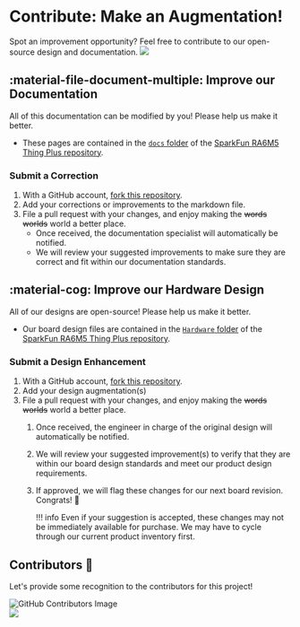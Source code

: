 # Contribute: Make an Augmentation!
Spot an improvement opportunity? Feel free to contribute to our open-source design and documentation. [![](https://img.shields.io/github/issues-pr/sparkfun/SparkFun_Thing_Plus_RA6M5.svg)](https://github.com/sparkfun/SparkFun_Thing_Plus_RA6M5/pulls "Pull Requests")

## :material-file-document-multiple:&nbsp;Improve our Documentation
All of this documentation can be modified by you! Please help us make it better.

* These pages are contained in the [`docs` folder](https://github.com/sparkfun/SparkFun_Thing_Plus_RA6M5/tree/main/docs) of the [SparkFun RA6M5 Thing Plus repository](https://github.com/sparkfun/SparkFun_Thing_Plus_RA6M5).

<!-- ### :material-source-pull:&nbsp;Submit a Correction -->
### Submit a Correction

1. With a GitHub account, [fork this repository](https://github.com/sparkfun/SparkFun_Thing_Plus_RA6M5/fork).
2. Add your corrections or improvements to the markdown file.
3. File a pull request with your changes, and enjoy making the ~~words~~ ~~worlds~~ world a better place.
	* Once received, the documentation specialist will automatically be notified.
	* We will review your suggested improvements to make sure they are correct and fit within our documentation standards.

## :material-cog:&nbsp;Improve our Hardware Design
All of our designs are open-source! Please help us make it better.

* Our board design files are contained in the [`Hardware` folder](https://github.com/sparkfun/SparkFun_Thing_Plus_RA6M5/tree/main/Hardware) of the [SparkFun RA6M5 Thing Plus repository](https://github.com/sparkfun/SparkFun_Thing_Plus_RA6M5).

<!-- ### :material-source-pull:&nbsp;Submit a Design Enhancement -->
### Submit a Design Enhancement

1. With a GitHub account, [fork this repository](https://github.com/sparkfun/SparkFun_Thing_Plus_RA6M5/fork).
2. Add your design augmentation(s)
3. File a pull request with your changes, and enjoy making the ~~words~~ ~~worlds~~ world a better place.
	1. Once received, the engineer in charge of the original design will automatically be notified.
	2. We will review your suggested improvement(s) to verify that they are within our board design standards and meet our product design requirements.
	3. If approved, we will flag these changes for our next board revision. Congrats! 🍻

		!!! info
			Even if your suggestion is accepted, these changes may not be immediately available for purchase. We may have to cycle through our current product inventory first.

## Contributors&nbsp;:clap:
Let's provide some recognition to the contributors for this project!

![GitHub Contributors Image](https://contrib.rocks/image?repo=sparkfun/SparkFun_Thing_Plus_RA6M5)
<br>
[![](https://img.shields.io/github/contributors/sparkfun/SparkFun_Thing_Plus_RA6M5.svg)](https://github.com/sparkfun/SparkFun_Thing_Plus_RA6M5/pulls "Pull Requests")